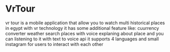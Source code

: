 # VrTour
vr tour is a mobile application that allow you to watch multi historical  places in egypt with vr technology 
it has some additional feature like:
cuurrency converter
weather 
search places with voice 
explaning about place and you can listening to it with text to voice api 
it supports 4 languages
and small instagram for users to interact with each other
